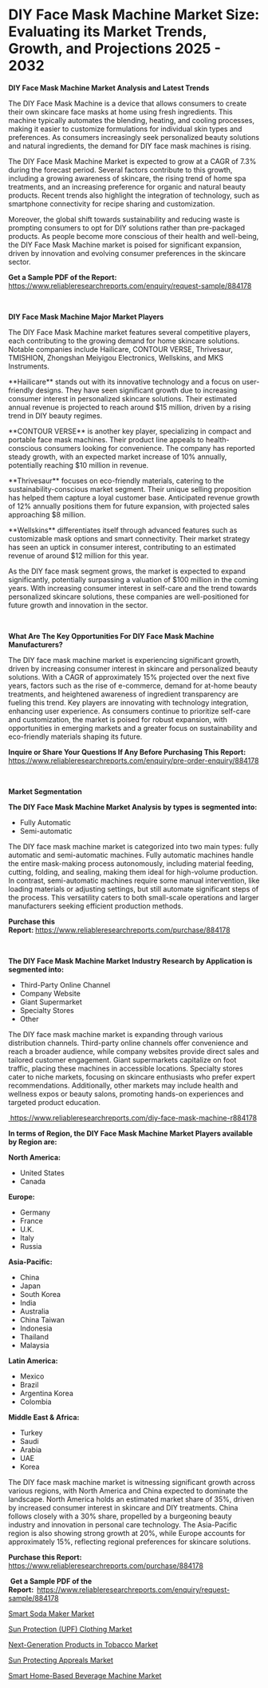 <p><h1>DIY Face Mask Machine Market Size: Evaluating its Market Trends, Growth, and Projections 2025 - 2032</h1></p><p><strong>DIY Face Mask Machine Market Analysis and Latest Trends</strong></p>
<p><p>The DIY Face Mask Machine is a device that allows consumers to create their own skincare face masks at home using fresh ingredients. This machine typically automates the blending, heating, and cooling processes, making it easier to customize formulations for individual skin types and preferences. As consumers increasingly seek personalized beauty solutions and natural ingredients, the demand for DIY face mask machines is rising.</p><p>The DIY Face Mask Machine Market is expected to grow at a CAGR of 7.3% during the forecast period. Several factors contribute to this growth, including a growing awareness of skincare, the rising trend of home spa treatments, and an increasing preference for organic and natural beauty products. Recent trends also highlight the integration of technology, such as smartphone connectivity for recipe sharing and customization.</p><p>Moreover, the global shift towards sustainability and reducing waste is prompting consumers to opt for DIY solutions rather than pre-packaged products. As people become more conscious of their health and well-being, the DIY Face Mask Machine market is poised for significant expansion, driven by innovation and evolving consumer preferences in the skincare sector.</p></p>
<p><strong>Get a Sample PDF of the Report:&nbsp;</strong> <a href="https://www.reliableresearchreports.com/enquiry/request-sample/884178?utm_campaign=114&utm_medium=2&utm_source=Github&utm_content=ia&utm_term=05042025&utm_id=diy-face-mask-machine">https://www.reliableresearchreports.com/enquiry/request-sample/884178</a></p>
<p>&nbsp;</p>
<p><strong>DIY Face Mask Machine Major Market Players</strong></p>
<p><p>The DIY Face Mask Machine market features several competitive players, each contributing to the growing demand for home skincare solutions. Notable companies include Hailicare, CONTOUR VERSE, Thrivesaur, TMISHION, Zhongshan Meiyigou Electronics, Wellskins, and MKS Instruments.</p><p>**Hailicare** stands out with its innovative technology and a focus on user-friendly designs. They have seen significant growth due to increasing consumer interest in personalized skincare solutions. Their estimated annual revenue is projected to reach around $15 million, driven by a rising trend in DIY beauty regimes.</p><p>**CONTOUR VERSE** is another key player, specializing in compact and portable face mask machines. Their product line appeals to health-conscious consumers looking for convenience. The company has reported steady growth, with an expected market increase of 10% annually, potentially reaching $10 million in revenue.</p><p>**Thrivesaur** focuses on eco-friendly materials, catering to the sustainability-conscious market segment. Their unique selling proposition has helped them capture a loyal customer base. Anticipated revenue growth of 12% annually positions them for future expansion, with projected sales approaching $8 million.</p><p>**Wellskins** differentiates itself through advanced features such as customizable mask options and smart connectivity. Their market strategy has seen an uptick in consumer interest, contributing to an estimated revenue of around $12 million for this year.</p><p>As the DIY face mask segment grows, the market is expected to expand significantly, potentially surpassing a valuation of $100 million in the coming years. With increasing consumer interest in self-care and the trend towards personalized skincare solutions, these companies are well-positioned for future growth and innovation in the sector.</p></p>
<p>&nbsp;</p>
<p><strong>What Are The Key Opportunities For DIY Face Mask Machine Manufacturers?</strong></p>
<p><p>The DIY face mask machine market is experiencing significant growth, driven by increasing consumer interest in skincare and personalized beauty solutions. With a CAGR of approximately 15% projected over the next five years, factors such as the rise of e-commerce, demand for at-home beauty treatments, and heightened awareness of ingredient transparency are fueling this trend. Key players are innovating with technology integration, enhancing user experience. As consumers continue to prioritize self-care and customization, the market is poised for robust expansion, with opportunities in emerging markets and a greater focus on sustainability and eco-friendly materials shaping its future.</p></p>
<p><strong>Inquire or Share Your Questions If Any Before Purchasing This Report:</strong> <a href="https://www.reliableresearchreports.com/enquiry/pre-order-enquiry/884178?utm_campaign=114&utm_medium=2&utm_source=Github&utm_content=ia&utm_term=05042025&utm_id=diy-face-mask-machine">https://www.reliableresearchreports.com/enquiry/pre-order-enquiry/884178</a></p>
<p>&nbsp;</p>
<p><strong>Market Segmentation</strong></p>
<p><strong>The DIY Face Mask Machine Market Analysis by types is segmented into:</strong></p>
<p><ul><li>Fully Automatic</li><li>Semi-automatic</li></ul></p>
<p><p>The DIY face mask machine market is categorized into two main types: fully automatic and semi-automatic machines. Fully automatic machines handle the entire mask-making process autonomously, including material feeding, cutting, folding, and sealing, making them ideal for high-volume production. In contrast, semi-automatic machines require some manual intervention, like loading materials or adjusting settings, but still automate significant steps of the process. This versatility caters to both small-scale operations and larger manufacturers seeking efficient production methods.</p></p>
<p><strong>Purchase this Report:&nbsp;</strong><a href="https://www.reliableresearchreports.com/purchase/884178?utm_campaign=114&utm_medium=2&utm_source=Github&utm_content=ia&utm_term=05042025&utm_id=diy-face-mask-machine">https://www.reliableresearchreports.com/purchase/884178</a></p>
<p>&nbsp;</p>
<p><strong>The DIY Face Mask Machine Market Industry Research by Application is segmented into:</strong></p>
<p><ul><li>Third-Party Online Channel</li><li>Company Website</li><li>Giant Supermarket</li><li>Specialty Stores</li><li>Other</li></ul></p>
<p><p>The DIY face mask machine market is expanding through various distribution channels. Third-party online channels offer convenience and reach a broader audience, while company websites provide direct sales and tailored customer engagement. Giant supermarkets capitalize on foot traffic, placing these machines in accessible locations. Specialty stores cater to niche markets, focusing on skincare enthusiasts who prefer expert recommendations. Additionally, other markets may include health and wellness expos or beauty salons, promoting hands-on experiences and targeted product education.</p></p>
<p><a href="https://www.reliableresearchreports.com/diy-face-mask-machine-r884178?utm_campaign=114&utm_medium=2&utm_source=Github&utm_content=ia&utm_term=05042025&utm_id=diy-face-mask-machine">&nbsp;https://www.reliableresearchreports.com/diy-face-mask-machine-r884178</a></p>
<p><strong>In terms of Region, the DIY Face Mask Machine Market Players available by Region are:</strong></p>
<p>
    <p> <strong> North America: </strong>
        <ul>
            <li>United States</li>
            <li>Canada</li>
        </ul>
        </p> 
    <p> <strong> Europe: </strong>
        <ul>
            <li>Germany</li>
            <li>France</li>
            <li>U.K.</li>
            <li>Italy</li>
            <li>Russia</li>
        </ul>
        </p> 
    <p> <strong> Asia-Pacific: </strong>
        <ul>
            <li>China</li>
            <li>Japan</li>
            <li>South Korea</li>
            <li>India</li>
            <li>Australia</li>
            <li>China Taiwan</li>
            <li>Indonesia</li>
            <li>Thailand</li>
            <li>Malaysia</li>
        </ul>
        </p> 
    <p> <strong> Latin America: </strong>
        <ul>
            <li>Mexico</li>
            <li>Brazil</li>
            <li>Argentina Korea</li>
            <li>Colombia</li>
        </ul>
        </p> 
    <p> <strong> Middle East & Africa: </strong>
        <ul>
            <li>Turkey</li>
            <li>Saudi</li>
            <li>Arabia</li>
            <li>UAE</li>
            <li>Korea</li>
        </ul>
    </p>
    </p>
<p><p>The DIY face mask machine market is witnessing significant growth across various regions, with North America and China expected to dominate the landscape. North America holds an estimated market share of 35%, driven by increased consumer interest in skincare and DIY treatments. China follows closely with a 30% share, propelled by a burgeoning beauty industry and innovation in personal care technology. The Asia-Pacific region is also showing strong growth at 20%, while Europe accounts for approximately 15%, reflecting regional preferences for skincare solutions.</p></p>
<p><strong>Purchase this Report: </strong><a href="https://www.reliableresearchreports.com/purchase/884178?utm_campaign=114&utm_medium=2&utm_source=Github&utm_content=ia&utm_term=05042025&utm_id=diy-face-mask-machine">https://www.reliableresearchreports.com/purchase/884178</a></p>
<p>&nbsp;<strong>Get a Sample PDF of the Report:&nbsp;&nbsp;</strong><a href="https://www.reliableresearchreports.com/enquiry/request-sample/884178?utm_campaign=114&utm_medium=2&utm_source=Github&utm_content=ia&utm_term=05042025&utm_id=diy-face-mask-machine">https://www.reliableresearchreports.com/enquiry/request-sample/884178</a></p>
<p><strong></strong></p>
<p><p><a href="https://github.com/cernkomlkawi/Market-Research-Report-List-1/blob/main/smart-soda-maker-market.md?utm_campaign=114&utm_medium=2&utm_source=Github&utm_content=ia&utm_term=05042025&utm_id=diy-face-mask-machine">Smart Soda Maker Market</a></p><p><a href="https://github.com/kirstejuvet/Market-Research-Report-List-1/blob/main/sun-protection-upf-clothing-market.md?utm_campaign=114&utm_medium=2&utm_source=Github&utm_content=ia&utm_term=05042025&utm_id=diy-face-mask-machine">Sun Protection (UPF) Clothing Market</a></p><p><a href="https://github.com/trossdushi7u/Market-Research-Report-List-1/blob/main/next-generation-products-in-tobacco-market.md?utm_campaign=114&utm_medium=2&utm_source=Github&utm_content=ia&utm_term=05042025&utm_id=diy-face-mask-machine">Next-Generation Products in Tobacco Market</a></p><p><a href="https://github.com/godutetraeva/Market-Research-Report-List-1/blob/main/sun-protecting-appreals-market.md?utm_campaign=114&utm_medium=2&utm_source=Github&utm_content=ia&utm_term=05042025&utm_id=diy-face-mask-machine">Sun Protecting Appreals Market</a></p><p><a href="https://github.com/abuegalawixo/Market-Research-Report-List-1/blob/main/smart-home-based-beverage-machine-market.md?utm_campaign=114&utm_medium=2&utm_source=Github&utm_content=ia&utm_term=05042025&utm_id=diy-face-mask-machine">Smart Home-Based Beverage Machine Market</a></p></p>